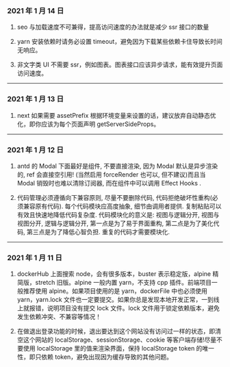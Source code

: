### 2021 年 1 月 14 日

1. seo 与加载速度不可兼得，提高访问速度的办法就是减少 ssr 接口的数量

2. yarn 安装依赖时请务必设置 timeout，避免因为下载某些依赖卡住导致长时间无响应。

3. 非文字类 UI 不需要 ssr，例如图表。图表接口应该异步请求，能有效提升页面访问速度。

---

### 2021 年 1 月 13 日

1. next 如果需要 assetPrefix 根据环境变量来设置的话，建议放弃自动静态优化，即你应该为每个页面声明 getServerSideProps。

---

### 2021 年 1 月 12 日

1. antd 的 Modal 下面最好是组件, 不要直接渲染, 因为 Modal 默认是异步渲染的, ref 会直接空引用! (当然启用 forceRender 也可以, 但不建议)而且当 Modal 销毁时也难以清除订阅器, 而在组件中可以调用 Effect Hooks .

2. 代码管理必须遵循向下兼容原则, 尽量不要删除代码, 代码拒绝破坏性重构(必须兼容原有代码). 每个代码模块应高度抽象, 细节由调用者提供. 复制粘贴可以有效且快速地降低代码复杂度. 代码模块化的意义是: 视图与逻辑分开, 视图与视图分开, 逻辑与逻辑分开, 第一点是为了易于界面重构, 第二点是为了美化代码, 第三点是为了降低心智负担. 重复的代码才需要模块化.

---

### 2021 年 1 月 11 日

1. dockerHub 上面搜索 node，会有很多版本，buster 表示稳定版，alpine 精简版，stretch 旧版。alpine 一般内置 yarn，不支持 cpp 插件。前端项目一般推荐使用 alpine。如果项目使用的是 yarn，dockerFile 中也必须使用 yarn，yarn.lock 文件也一定要提交。如果你总是发现本地开发正常，一到线上就报错，说明项目没有提交 lock 文件。lock 文件用于锁定依赖版本，避免发生依赖冲突、不兼容等情况！

2. 在做退出登录功能的时候，退出要达到这个网站没有访问过一样的状态，即清空这个网站的 localStorage、sessionStorage、cookie 等客户端存储!尽量不要使用 localStorage 里的值来渲染界面，保持 localStorage token 的唯一性，即只依赖 token，避免出现因为缓存导致的其他问题。
